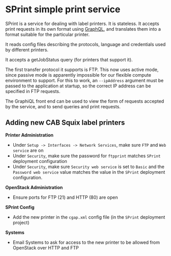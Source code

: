 # SPrint simple print service

SPrint is a service for dealing with label printers. It is stateless.
It accepts print requests in its own format using [GraphQL](https://graphql.org/), and translates them into a format suitable for the particular printer.

It reads config files describing the protocols, language and credentials used by different printers.

It accepts a getJobStatus query (for printers that support it).

The first transfer protocol it supports is FTP. This now uses active mode, since passive mode is apparently impossible for our flexible compute environment to support. For this to work, an `--ipAddress` argument must be passed to the application at startup, so the correct IP address can be specified in FTP requests.

The GraphiQL front end can be used to view the form of requests accepted by the service, and to send queries and print requests.

## Adding new CAB Squix label printers

**Printer Administration**

- Under `Setup -> Interfaces -> Network Services`, make sure `FTP` and `Web service` are on
- Under `Security`, make sure the password for `ftpprint` matches `SPrint` deployment configuration
- Under `Security`, make sure `Security web service` is set to `Basic` and the `Password web service` value matches the value in the `SPrint` deployment configuration.

**OpenStack Administration**

- Ensure ports for FTP (21) and HTTP (80) are open

**SPrint Config**

- Add the new printer in the `cgap.xml` config file (in the `SPrint` deployment project)

**Systems**

- Email Systems to ask for access to the new printer to be allowed from OpenStack over HTTP and FTP

